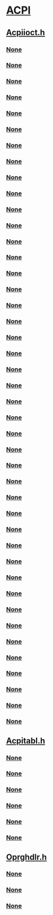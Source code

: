 # [ACPI](index.md)
## [Acpiioct.h](../acpiioct/index.md)
### [None](../acpiioct/ni-acpiioct-ioctl_acpi_acquire_global_lock.md)
### [None](../acpiioct/ni-acpiioct-ioctl_acpi_async_eval_method.md)
### [None](../acpiioct/ni-acpiioct-ioctl_acpi_async_eval_method_ex.md)
### [None](../acpiioct/ni-acpiioct-ioctl_acpi_async_eval_method_v1.md)
### [None](../acpiioct/ni-acpiioct-ioctl_acpi_async_eval_method_v1_ex.md)
### [None](../acpiioct/ni-acpiioct-ioctl_acpi_async_eval_method_v2.md)
### [None](../acpiioct/ni-acpiioct-ioctl_acpi_async_eval_method_v2_ex.md)
### [None](../acpiioct/ni-acpiioct-ioctl_acpi_enum_children.md)
### [None](../acpiioct/ni-acpiioct-ioctl_acpi_eval_method.md)
### [None](../acpiioct/ni-acpiioct-ioctl_acpi_eval_method_ex.md)
### [None](../acpiioct/ni-acpiioct-ioctl_acpi_eval_method_v1.md)
### [None](../acpiioct/ni-acpiioct-ioctl_acpi_eval_method_v1_ex.md)
### [None](../acpiioct/ni-acpiioct-ioctl_acpi_eval_method_v2.md)
### [None](../acpiioct/ni-acpiioct-ioctl_acpi_eval_method_v2_ex.md)
### [None](../acpiioct/ni-acpiioct-ioctl_acpi_get_device_information.md)
### [None](../acpiioct/ni-acpiioct-ioctl_acpi_get_device_specific_data.md)
### [None](../acpiioct/ni-acpiioct-ioctl_acpi_release_global_lock.md)
### [None](../acpiioct/ns-acpiioct-_acpi_device_information_output_buffer.md)
### [None](../acpiioct/ns-acpiioct-_acpi_enum_child.md)
### [None](../acpiioct/ns-acpiioct-_acpi_enum_children_input_buffer.md)
### [None](../acpiioct/ns-acpiioct-_acpi_enum_children_output_buffer.md)
### [None](../acpiioct/ns-acpiioct-_acpi_eval_input_buffer_complex_v1.md)
### [None](../acpiioct/ns-acpiioct-_acpi_eval_input_buffer_complex_v1_ex.md)
### [None](../acpiioct/ns-acpiioct-_acpi_eval_input_buffer_complex_v2.md)
### [None](../acpiioct/ns-acpiioct-_acpi_eval_input_buffer_complex_v2_ex.md)
### [None](../acpiioct/ns-acpiioct-_acpi_eval_input_buffer_simple_integer_v1.md)
### [None](../acpiioct/ns-acpiioct-_acpi_eval_input_buffer_simple_integer_v1_ex.md)
### [None](../acpiioct/ns-acpiioct-_acpi_eval_input_buffer_simple_integer_v2.md)
### [None](../acpiioct/ns-acpiioct-_acpi_eval_input_buffer_simple_integer_v2_ex.md)
### [None](../acpiioct/ns-acpiioct-_acpi_eval_input_buffer_simple_string_v1.md)
### [None](../acpiioct/ns-acpiioct-_acpi_eval_input_buffer_simple_string_v1_ex.md)
### [None](../acpiioct/ns-acpiioct-_acpi_eval_input_buffer_simple_string_v2.md)
### [None](../acpiioct/ns-acpiioct-_acpi_eval_input_buffer_simple_string_v2_ex.md)
### [None](../acpiioct/ns-acpiioct-_acpi_eval_input_buffer_v1.md)
### [None](../acpiioct/ns-acpiioct-_acpi_eval_input_buffer_v1_ex.md)
### [None](../acpiioct/ns-acpiioct-_acpi_eval_input_buffer_v2.md)
### [None](../acpiioct/ns-acpiioct-_acpi_eval_input_buffer_v2_ex.md)
### [None](../acpiioct/ns-acpiioct-_acpi_eval_output_buffer_v1.md)
### [None](../acpiioct/ns-acpiioct-_acpi_eval_output_buffer_v2.md)
### [None](../acpiioct/ns-acpiioct-_acpi_get_device_specific_data.md)
### [None](../acpiioct/ns-acpiioct-_acpi_manipulate_global_lock_buffer.md)
### [None](../acpiioct/ns-acpiioct-_acpi_method_argument_v1.md)
### [None](../acpiioct/ns-acpiioct-_acpi_method_argument_v2.md)
## [Acpitabl.h](../acpitabl/index.md)
### [None](../acpitabl/ns-acpitabl-_bbrt_table.md)
### [None](../acpitabl/ns-acpitabl-_gic_its.md)
### [None](../acpitabl/ns-acpitabl-_lpi_state_descriptor.md)
### [None](../acpitabl/ns-acpitabl-_lpi_state_flags.md)
### [None](../acpitabl/ns-acpitabl-_lpit.md)
### [None](../acpitabl/ns-acpitabl-_sdev_secure_acpi_info_entry.md)
## [Oprghdlr.h](../oprghdlr/index.md)
### [None](../oprghdlr/nc-oprghdlr-acpi_op_region_handler.md)
### [None](../oprghdlr/nf-oprghdlr-deregisteropregionhandler.md)
### [None](../oprghdlr/nf-oprghdlr-registeropregionhandler.md)
